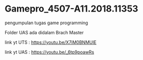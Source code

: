 # Gamepro_4507-A11.2018.11353
pengumpulan tugas game programming 

Folder UAS ada didalam Brach Master

link yt UTS : https://youtu.be/X7iM0BNMUlE

link yt UAS : https://youtu.be/_6tp9poawRs
